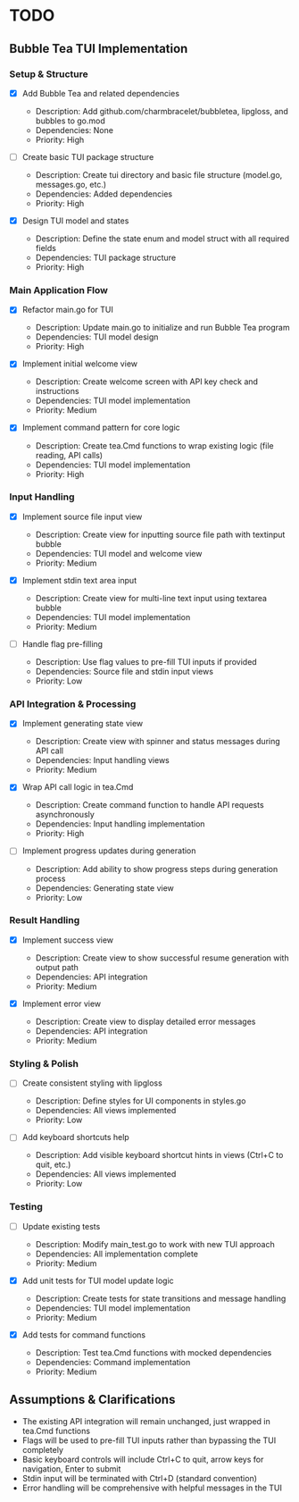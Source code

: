 # TODO

## Bubble Tea TUI Implementation

### Setup & Structure
- [x] Add Bubble Tea and related dependencies
  - Description: Add github.com/charmbracelet/bubbletea, lipgloss, and bubbles to go.mod
  - Dependencies: None
  - Priority: High

- [ ] Create basic TUI package structure
  - Description: Create tui directory and basic file structure (model.go, messages.go, etc.)
  - Dependencies: Added dependencies
  - Priority: High

- [x] Design TUI model and states
  - Description: Define the state enum and model struct with all required fields
  - Dependencies: TUI package structure
  - Priority: High

### Main Application Flow
- [x] Refactor main.go for TUI
  - Description: Update main.go to initialize and run Bubble Tea program
  - Dependencies: TUI model design
  - Priority: High

- [x] Implement initial welcome view
  - Description: Create welcome screen with API key check and instructions
  - Dependencies: TUI model implementation
  - Priority: Medium

- [x] Implement command pattern for core logic
  - Description: Create tea.Cmd functions to wrap existing logic (file reading, API calls)
  - Dependencies: TUI model implementation
  - Priority: High

### Input Handling
- [x] Implement source file input view
  - Description: Create view for inputting source file path with textinput bubble
  - Dependencies: TUI model and welcome view
  - Priority: Medium

- [x] Implement stdin text area input
  - Description: Create view for multi-line text input using textarea bubble
  - Dependencies: TUI model implementation
  - Priority: Medium

- [ ] Handle flag pre-filling
  - Description: Use flag values to pre-fill TUI inputs if provided
  - Dependencies: Source file and stdin input views
  - Priority: Low

### API Integration & Processing
- [x] Implement generating state view
  - Description: Create view with spinner and status messages during API call
  - Dependencies: Input handling views
  - Priority: Medium

- [x] Wrap API call logic in tea.Cmd
  - Description: Create command function to handle API requests asynchronously
  - Dependencies: Input handling implementation
  - Priority: High

- [ ] Implement progress updates during generation
  - Description: Add ability to show progress steps during generation process
  - Dependencies: Generating state view
  - Priority: Low

### Result Handling
- [x] Implement success view
  - Description: Create view to show successful resume generation with output path
  - Dependencies: API integration
  - Priority: Medium

- [x] Implement error view
  - Description: Create view to display detailed error messages
  - Dependencies: API integration
  - Priority: Medium

### Styling & Polish
- [ ] Create consistent styling with lipgloss
  - Description: Define styles for UI components in styles.go
  - Dependencies: All views implemented
  - Priority: Low

- [ ] Add keyboard shortcuts help
  - Description: Add visible keyboard shortcut hints in views (Ctrl+C to quit, etc.)
  - Dependencies: All views implemented
  - Priority: Low

### Testing
- [ ] Update existing tests
  - Description: Modify main_test.go to work with new TUI approach
  - Dependencies: All implementation complete
  - Priority: Medium

- [x] Add unit tests for TUI model update logic
  - Description: Create tests for state transitions and message handling
  - Dependencies: TUI model implementation
  - Priority: Medium

- [x] Add tests for command functions
  - Description: Test tea.Cmd functions with mocked dependencies
  - Dependencies: Command implementation
  - Priority: Medium

## Assumptions & Clarifications
- The existing API integration will remain unchanged, just wrapped in tea.Cmd functions
- Flags will be used to pre-fill TUI inputs rather than bypassing the TUI completely
- Basic keyboard controls will include Ctrl+C to quit, arrow keys for navigation, Enter to submit
- Stdin input will be terminated with Ctrl+D (standard convention)
- Error handling will be comprehensive with helpful messages in the TUI

